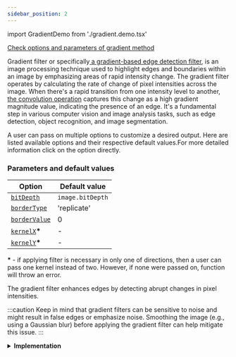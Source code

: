 ```yaml
---
sidebar_position: 2
---
```


import GradientDemo from './gradient.demo.tsx'

[Check options and parameters of gradient method](https://image-js.github.io/image-js-typescript/functions/gradientFilter.html 'link on github.io')

Gradient filter or specifically[ a gradient-based edge detection filter](https://en.wikipedia.org/wiki/Graduated_neutral-density_filter 'Wikipedia link on gradient filter'), is an image processing technique used to highlight edges and boundaries within an image by emphasizing areas of rapid intensity change. The gradient filter operates by calculating the rate of change of pixel intensities across the image. When there's a rapid transition from one intensity level to another, [the convolution operation](../../Glossary.md#convolution 'glossary link on convolution') captures this change as a high gradient magnitude value, indicating the presence of an edge. It's a fundamental step in various computer vision and image analysis tasks, such as edge detection, object recognition, and image segmentation.

<GradientDemo />

A user can pass on multiple options to customize a desired output. Here are listed available options and their respective default values.For more detailed information click on the option directly.

### Parameters and default values

| Option                                                                                                             | Default value    |
| ------------------------------------------------------------------------------------------------------------------ | ---------------- |
| [`bitDepth`](https://image-js.github.io/image-js-typescript/interfaces/GradientFilterXOptions.html#bitDepth)       | `image.bitDepth` |
| [`borderType`](https://image-js.github.io/image-js-typescript/interfaces/GradientFilterXOptions.html#borderType)   | 'replicate'      |
| [`borderValue`](https://image-js.github.io/image-js-typescript/interfaces/GradientFilterXOptions.html#borderValue) | 0                |
| [`kernelX`](https://image-js.github.io/image-js-typescript/interfaces/GradientFilterXOptions.html#kernelX)**\***   | -                |
| [`kernelY`](https://image-js.github.io/image-js-typescript/interfaces/GradientFilterYOptions.html#kernelY)**\***   | -                |

**\*** - if applying filter is necessary in only one of directions, then a user can pass one kernel instead of two. However, if none were passed on, function will throw an error.

The gradient filter enhances edges by detecting abrupt changes in pixel intensities.

:::caution
Keep in mind that gradient filters can be sensitive to noise and might result in false edges or emphasize noise. Smoothing the image (e.g., using a Gaussian blur) before applying the gradient filter can help mitigate this issue.
:::

<details>
<summary><b>Implementation</b></summary>
Here's how gradient filter is implemented in ImageJS:

_Grayscale Conversion_: Before applying a gradient filter, the color image is converted into [grayscale](Grayscale.md 'link to grayscale filter'). This simplifies the processing by reducing the image to a single channel representing pixel intensities.

_Kernel Operators_: Gradient filter consists of small convolution [kernels](../../Glossary.md#kernel 'glossary link on kernel'). Normally, one for detecting horizontal changes and another for vertical changes, however user might indicate only one kernel to check only one of directions. These kernels are usually 3x3 matrices of numerical weights.

_Convolution Operation_: The gradient filter is applied through a [convolution](../../Glossary.md#convolution 'glossary link on convolution') operation, where the filter kernel slides over the grayscale image. At each position, the convolution operation involves element-wise multiplication of the filter kernel with the corresponding pixels in the image, followed by summing up the results. This sum represents the rate of intensity change (gradient) at that location in the image.

_Gradient Magnitude and Direction_: For each pixel, the gradient magnitude is calculated by combining the results of the horizontal and vertical convolutions. The corresponding values from each convolution are put in square and summed, then put in square root.

_Edge Detection_: The gradient magnitude values are used to identify regions of rapid intensity change, which correspond to edges in the image. Higher gradient magnitude values indicate stronger edges.

:::tip
_Thresholding_: To further refine the edges detected, a [thresholding](../Operations/Threshold.md 'internal link on threshold filter') step is often applied. Pixels with gradient magnitudes below a certain threshold are considered as non-edges, while those above the threshold are considered edges. This helps in reducing noise and emphasizing significant edges.
:::

</details>
